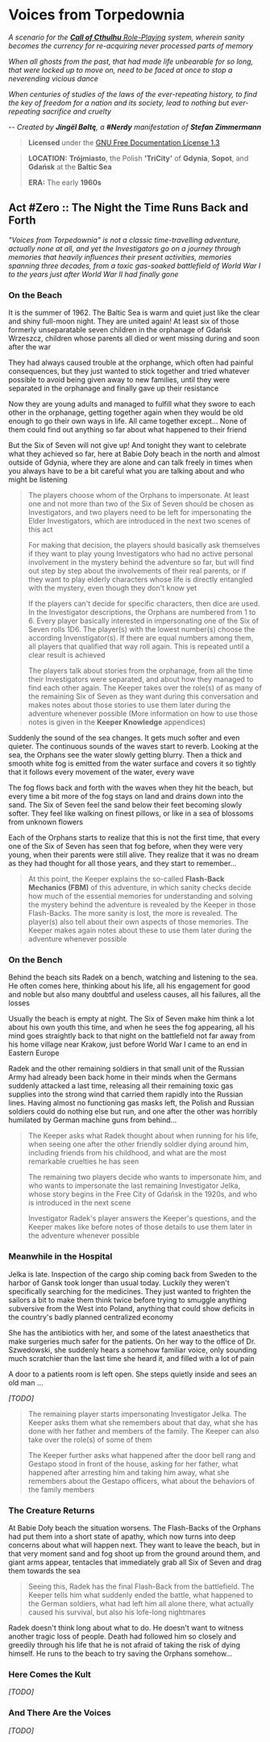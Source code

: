 <!-- Call of Cthulhu :: Voices from Torpedownia

Copyright (C) 2019 Stefan Zimmermann <user@zimmermann.co>

Permission is granted to copy, distribute and/or modify this document
under the terms of the GNU Free Documentation License, Version 1.3
or any later version published by the Free Software Foundation;
with no Invariant Sections, no Front-Cover Texts, and no Back-Cover Texts.
A copy of the license is included in the section entitled "GNU
Free Documentation License".
-->

Voices from Torpedownia
=======================

_A scenario for the [**Call of Cthulhu** Role-Playing](
  https://www.chaosium.com/call-of-cthulhu-rpg/) system,
wherein sanity becomes the currency
for re-acquiring never processed parts of memory_

_When all ghosts from the past,
that had made life unbearable for so long,
that were locked up to move on,
need to be faced at once
to stop a neverending vicious dance_

_When centuries of studies
of the laws of the ever-repeating history,
to find the key of freedom for a nation and its society,
lead to nothing but ever-repeating sacrifice and cruelty_

-- _Created by **Jingël Bøltę**,
a **#Nerdy** manifestation of **Stefan Zimmermann**_

> **Licensed** under the [GNU Free Documentation License 1.3](
    https://www.gnu.org/licenses/fdl.html)

> **LOCATION:** **Trójmiasto**, the Polish **'TriCity'**
> of **Gdynia**, **Sopot**, and **Gdańsk**
> at the **Baltic Sea**
>
> **ERA:** The early **1960s**

Act #Zero :: The Night the Time Runs Back and Forth
---------------------------------------------------

_"Voices from Torpedownia"
is not a classic time-travelling adventure,
actually none at all,
and yet the Investigators go on a journey through memories
that heavily influences their present activities,
memories spanning three decades,
from a toxic gas-soaked battlefield of World War I
to the years just after World War II had finally gone_

### On the Beach

It is the summer of 1962.
The Baltic Sea is warm and quiet
just like the clear and shiny full-moon night.
They are united again!
At least six of those formerly unseparatable seven children
in the orphanage of Gdańsk Wrzeszcz,
children whose parents all died or went missing
during and soon after the war

They had always caused trouble at the orphange,
which often had painful consequences,
but they just wanted to stick together
and tried whatever possible
to avoid being given away to new families,
until they were separated in the orphanage
and finally gave up their resistance

Now they are young adults and managed to fulfill
what they swore to each other in the orphanage,
getting together again when they would be old enough
to go their own ways in life.
All came together except...
None of them could find out anything so far
about what happened to their friend

But the Six of Seven will not give up!
And tonight they want to celebrate
what they achieved so far,
here at Babie Doły beach in the north and almost outside of Gdynia,
where they are alone and can talk freely
in times when you always have to be a bit careful
what you are talking about
and who might be listening

> The players choose
> whom of the Orphans to impersonate.
> At least one and not more than two of the Six of Seven
> should be chosen as Investigators,
> and two players need to be left
> for impersonating the Elder Investigators,
> which are introduced in the next two scenes of this act
>
> For making that decision,
> the players should basically ask themselves
> if they want to play young Investigators
> who had no active personal involvement
> in the mystery behind the adventure so far,
> but will find out step by step about the involvements
> of their real parents,
> or if they want to play elderly characters
> whose life is directly entangled with the mystery,
> even though they don't know yet
>
> If the players can't decide for specific characters,
> then dice are used.
> In the Investigator descriptions,
> the Orphans are numbered from 1 to 6.
> Every player basically interested
> in impersonating one of the Six of Seven
> rolls 1D6.
> The player(s) with the lowest number(s)
> choose the according Invenstigator(s).
> If there are equal numbers among them,
> all players that qualified that way roll again.
> This is repeated until a clear result is achieved
>
> The players talk about stories from the orphanage,
> from all the time their Investigators were separated,
> and about how they managed to find each other again.
> The Keeper takes over the role(s)
> of as many of the remaining Six of Seven as they want
> during this conversation
> and makes notes about those stories
> to use them later during the adventure
> whenever possible
> (More information on how to use those notes is given
> in the **Keeper Knowledge** appendices)

Suddenly the sound of the sea changes.
It gets much softer and even quieter.
The continuous sounds of the waves start to reverb.
Looking at the sea,
the Orphans see the water slowly getting blurry.
Then a thick and smooth white fog
is emitted from the water surface
and covers it so tightly
that it follows every movement of the water, every wave

The fog flows back and forth with the waves
when they hit the beach,
but every time a bit more of the fog stays on land
and drains down into the sand.
The Six of Seven feel the sand below their feet
becoming slowly softer.
They feel like walking on finest pillows,
or like in a sea of blossoms from unknown flowers

Each of the Orphans starts to realize
that this is not the first time,
that every one of the Six of Seven has seen that fog before,
when they were very young,
when their parents were still alive.
They realize that it was no dream
as they had thought for all those years,
and they start to remember...

> At this point, the Keeper explains the so-called
> **Flash-Back Mechanics (FBM)** of this adventure,
> in which sanity checks decide
> how much of the essential memories
> for understanding and solving the mystery behind the adventure
> is revealed by the Keeper in those Flash-Backs.
> The more sanity is lost,
> the more is revealed.
> The player(s) also tell about
> their own aspects of those memories.
> The Keeper makes again notes about these
> to use them later during the adventure
> whenever possible

### On the Bench

Behind the beach sits Radek on a bench,
watching and listening to the sea.
He often comes here,
thinking about his life,
all his engagement for good and noble
but also many doubtful and useless causes,
all his failures,
all the losses

Usually the beach is empty at night.
The Six of Seven make him think a lot
about his own youth this time,
and when he sees the fog appearing,
all his mind goes straightly back
to that night on the battlefield
not far away from his home village near Krakow,
just before World War I came to an end in Eastern Europe

Radek and the other remaining soldiers
in that small unit of the Russian Army
had already been back home in their minds
when the Germans suddenly attacked a last time,
releasing all their remaining toxic gas supplies
into the strong wind that carried them rapidly into the Russian lines.
Having almost no functioning gas masks left,
the Polish and Russian soldiers could do nothing else but run,
and one after the other was horribly humilated
by German machine guns from behind...

> The Keeper asks what Radek thought about
> when running for his life,
> when seeing one after the other friendly soldier dying around him,
> including friends from his childhood,
> and what are the most remarkable cruelties he has seen
>
> The remaining two players decide who wants to impersonate him,
> and who wants to impersonate the last remaining Investigator Jelka,
> whose story begins in the Free City of Gdańsk in the 1920s,
> and who is introduced in the next scene
>
> Investigator Radek's player answers the Keeper's questions,
> and the Keeper makes like before notes of those details
> to use them later in the adventure whenever possible

### Meanwhile in the Hospital

Jelka is late.
Inspection of the cargo ship coming back from Sweden
to the harbor of Gansk
took longer than usual today.
Luckily they weren't specifically searching for the medicines.
They just wanted to frighten the sailors a bit
to make them think twice
before trying to smuggle anything subversive from the West into Poland,
anything that could show deficits in the country's
badly planned centralized economy

She has the antibiotics with her,
and some of the latest anaesthetics
that make surgeries much safer for the patients.
On her way to the office of Dr. Szwedowski,
she suddenly hears a somehow familiar voice,
only sounding much scratchier
than the last time she heard it,
and filled with a lot of pain

A door to a patients room is left open.
She steps quietly inside and sees an old man
...

_\[TODO\]_

> The remaining player starts impersonating Investigator Jelka.
> The Keeper asks them what she remembers about that day,
> what she has done with her father and members of the family.
> The Keeper can also take over the role(s) of some of them
>
> The Keeper further asks what happened after the door bell rang
> and Gestapo stood in front of the house,
> asking for her father,
> what happened after arresting him and taking him away,
> what she remembers about the Gestapo officers,
> what about the behaviors of the family members

### The Creature Returns

At Babie Doły beach the situation worsens.
The Flash-Backs of the Orphans had put them into a short state of apathy,
which now turns into deep concerns about what will happen next.
They want to leave the beach,
but in that very moment sand and fog
shoot up from the ground around them,
and giant arms appear,
tentacles that immediately grab all Six of Seven
and drag them towards the sea

> Seeing this, Radek has the final Flash-Back from the battlefield.
> The Keeper tells him what suddenly ended the battle,
> what happened to the German soldiers,
> what had left him all alone there,
> what actually caused his survival,
> but also his lofe-long nightmares

Radek doesn't think long about what to do.
He doesn't want to witness another tragic loss of people.
Death had followed him so closely and greedily through his life
that he is not afraid of taking the risk of dying himself.
He runs to the beach to try saving the Orphans somehow...

### Here Comes the Kult

_\[TODO\]_

### And There Are the Voices

_\[TODO\]_
